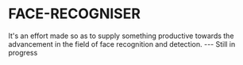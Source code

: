 # FACE-RECOGNISER
It's an effort made so as to supply something productive towards the advancement in the field of face recognition and detection.
--- Still in progress
